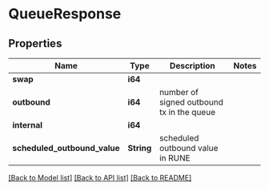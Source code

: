 # QueueResponse

## Properties

Name | Type | Description | Notes
------------ | ------------- | ------------- | -------------
**swap** | **i64** |  | 
**outbound** | **i64** | number of signed outbound tx in the queue | 
**internal** | **i64** |  | 
**scheduled_outbound_value** | **String** | scheduled outbound value in RUNE | 

[[Back to Model list]](../README.md#documentation-for-models) [[Back to API list]](../README.md#documentation-for-api-endpoints) [[Back to README]](../README.md)


